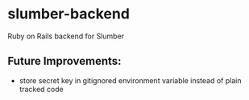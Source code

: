 # slumber-backend
Ruby on Rails backend for Slumber

## Future Improvements:
- store secret key in gitignored environment variable instead of plain tracked code